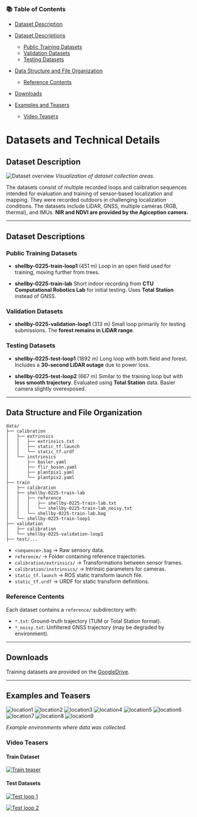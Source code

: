 ### 📚 Table of Contents

* [Dataset Description](#dataset-description)
* [Dataset Descriptions](#dataset-descriptions)

  * [Public Training Datasets](#public-training-datasets)
  * [Validation Datasets](#validation-datasets)
  * [Testing Datasets](#testing-datasets)
* [Data Structure and File Organization](#data-structure-and-file-organization)

  * [Reference Contents](#reference-contents)
* [Downloads](#downloads)
* [Examples and Teasers](#examples-and-teasers)

  * [Video Teasers](#video-teasers)

# Datasets and Technical Details

## Dataset Description

![Dataset overview](https://comrob-ds.fel.cvut.cz:9000/cb-slam/media/images/total.jpeg)
*Visualization of dataset collection areas.*

The datasets consist of multiple recorded loops and calibration sequences intended for evaluation and training of sensor-based localization and mapping.
They were recorded outdoors in challenging localization conditions.
The datasets include LiDAR, GNSS, multiple cameras (RGB, thermal), and IMUs.
**NIR and NDVI are provided by the Agiception camera.**

---

## Dataset Descriptions

### Public Training Datasets

* **shellby-0225-train-loop1** (451 m)
  Loop in an open field used for training, moving further from trees.

* **shellby-0225-train-lab**
  Short indoor recording from **CTU Computational Robotics Lab** for initial testing.
  Uses **Total Station** instead of GNSS.

### Validation Datasets

* **shellby-0225-validation-loop1** (313 m)
  Small loop primarily for testing submissions. The **forest remains in LiDAR range**.

### Testing Datasets

* **shellby-0225-test-loop1** (1892 m)
  Long loop with both field and forest. Includes a **30-second LiDAR outage** due to power loss.

* **shellby-0225-test-loop2** (667 m)
  Similar to the training loop but with **less smooth trajectory**.
  Evaluated using **Total Station** data. Basler camera slightly overexposed.

---

## Data Structure and File Organization

```
data/
├── calibration
│   ├── extrinsics
│   │   ├── extrinsics.txt
│   │   ├── static_tf.launch
│   │   └── static_tf.urdf
│   └── instrinsics
│       ├── basler.yaml
│       ├── flir_boson.yaml
│       ├── plantpix1.yaml
│       └── plantpix2.yaml
├── train
│   ├── calibration
│   ├── shellby-0225-train-lab
│   │   ├── reference
│   │   │   ├── shellby-0225-train-lab.txt
│   │   │   └── shellby-0225-train-lab_noisy.txt
│   │   └── shellby-0225-train-lab.bag
│   └── shellby-0225-train-loop1
├── validation
│   ├── calibration
│   └── shellby-0225-validation-loop1
├── test/...
```

* `<sequence>.bag` → Raw sensory data.
* `reference/` → Folder containing reference trajectories.
* `calibration/extrinsics/` → Transformations between sensor frames.
* `calibration/instrinsics/` → Intrinsic parameters for cameras.
* `static_tf.launch` → ROS static transform launch file.
* `static_tf.urdf` → URDF for static transform definitions.

### Reference Contents

Each dataset contains a `reference/` subdirectory with:

* `*.txt`: Ground-truth trajectory (TUM or Total Station format).
* `*_noisy.txt`: Unfiltered GNSS trajectory (may be degraded by environment).

---

## Downloads

Training datasets are provided on the [GoogleDrive](https://drive.google.com/drive/folders/1ef0k0JzQpKvGQkLGCsqh9FhuewvpQVYq?usp=sharing).

---

## Examples and Teasers

![location1](https://comrob-ds.fel.cvut.cz:9000/cb-slam/media/images/location1.jpeg)
![location2](https://comrob-ds.fel.cvut.cz:9000/cb-slam/media/images/location2.jpeg)
![location3](https://comrob-ds.fel.cvut.cz:9000/cb-slam/media/images/location3.jpeg)
![location4](https://comrob-ds.fel.cvut.cz:9000/cb-slam/media/images/location4.jpeg)
![location5](https://comrob-ds.fel.cvut.cz:9000/cb-slam/media/images/location5.jpeg)
![location6](https://comrob-ds.fel.cvut.cz:9000/cb-slam/media/images/location6.jpeg)
![location7](https://comrob-ds.fel.cvut.cz:9000/cb-slam/media/images/location7.jpeg)
![location8](https://comrob-ds.fel.cvut.cz:9000/cb-slam/media/images/location8.jpeg)
![location9](https://comrob-ds.fel.cvut.cz:9000/cb-slam/media/images/location9.jpeg)

*Example environments where data was collected.*

### Video Teasers

#### Train Dataset

[![Train teaser](https://img.youtube.com/vi/dQw4w9WgXcQ/0.jpg)](https://comrob-ds.fel.cvut.cz:9000/cb-slam/media/videos/shellby-0225-train-loop1-teaser.mp4)

#### Test Datasets

[![Test loop 1](https://img.youtube.com/vi/dQw4w9WgXcQ/0.jpg)](https://comrob-ds.fel.cvut.cz:9000/cb-slam/media/videos/shellby-0225-test-loop1-teaser.mp4)

[![Test loop 2](https://img.youtube.com/vi/dQw4w9WgXcQ/0.jpg)](https://comrob-ds.fel.cvut.cz:9000/cb-slam/media/videos/shellby-0225-test-loop2-teaser.mp4)
